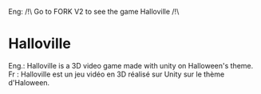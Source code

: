 Eng: /!\ Go to FORK V2 to see the game Halloville /!\\

# Halloville
Eng.: Halloville is a 3D video game made with unity on Halloween's theme.
Fr : Halloville est un jeu vidéo en 3D réalisé sur Unity sur le thème d'Haloween.
